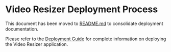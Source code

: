 # Video Resizer Deployment Process

This document has been moved to [README.md](./README.md) to consolidate deployment documentation.

Please refer to the [Deployment Guide](./README.md) for complete information on deploying the Video Resizer application.